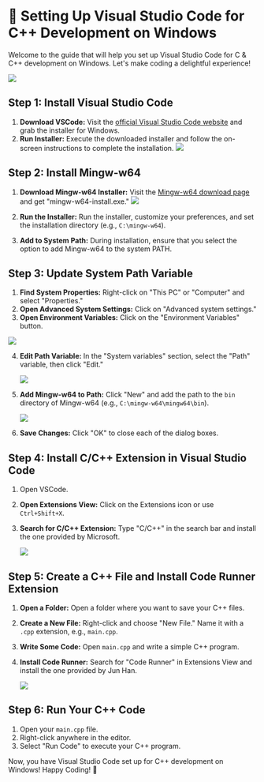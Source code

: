 # 🚀 Setting Up Visual Studio Code for C++ Development on Windows

Welcome to the guide that will help you set up Visual Studio Code for C & C++ development on Windows. Let's make coding a delightful experience!

![](https://github.com/Monika3002/VScode-C-cpp-guide/blob/main/Reference%20Images/vs-logo.jpeg)



## Step 1: Install Visual Studio Code

1. **Download VSCode:** Visit the [official Visual Studio Code website](https://code.visualstudio.com/) and grab the installer for Windows.
2. **Run Installer:** Execute the downloaded installer and follow the on-screen instructions to complete the installation.
   ![](https://github.com/Monika3002/VScode-C-cpp-guide/blob/main/Reference%20Images/vscode-download.jpeg)

## Step 2: Install Mingw-w64

1. **Download Mingw-w64 Installer:** Visit the [Mingw-w64 download page](https://sourceforge.net/projects/mingw/) and get "mingw-w64-install.exe."
   ![](https://github.com/Monika3002/VScode-C-cpp-guide/blob/main/Reference%20Images/mingw-download.jpeg)
   
2. **Run the Installer:** Run the installer, customize your preferences, and set the installation directory (e.g., `C:\mingw-w64`).
3. **Add to System Path:** During installation, ensure that you select the option to add Mingw-w64 to the system PATH.

## Step 3: Update System Path Variable

1. **Find System Properties:** Right-click on "This PC" or "Computer" and select "Properties."
2. **Open Advanced System Settings:** Click on "Advanced system settings."
3. **Open Environment Variables:** Click on the "Environment Variables" button.
   
  ![](https://github.com/Monika3002/VScode-C-cpp-guide/blob/main/Reference%20Images/environment-variable.jpeg)
 
4. **Edit Path Variable:** In the "System variables" section, select the "Path" variable, then click "Edit."
 
   ![](https://github.com/Monika3002/VScode-C-cpp-guide/blob/main/Reference%20Images/variables.jpeg)
 
5. **Add Mingw-w64 to Path:** Click "New" and add the path to the `bin` directory of Mingw-w64 (e.g., `C:\mingw-w64\mingw64\bin`).
 
   ![](https://github.com/Monika3002/VScode-C-cpp-guide/blob/main/Reference%20Images/path-variable.jpeg)
 
6. **Save Changes:** Click "OK" to close each of the dialog boxes.

## Step 4: Install C/C++ Extension in Visual Studio Code

1. Open VSCode.
2. **Open Extensions View:** Click on the Extensions icon or use `Ctrl+Shift+X`.
3. **Search for C/C++ Extension:** Type "C/C++" in the search bar and install the one provided by Microsoft.

   ![](https://github.com/Monika3002/VScode-C-cpp-guide/blob/main/Reference%20Images/cpp-extension.png)

## Step 5: Create a C++ File and Install Code Runner Extension

1. **Open a Folder:** Open a folder where you want to save your C++ files.
2. **Create a New File:** Right-click and choose "New File." Name it with a `.cpp` extension, e.g., `main.cpp`.
3. **Write Some Code:** Open `main.cpp` and write a simple C++ program.
4. **Install Code Runner:** Search for "Code Runner" in Extensions View and install the one provided by Jun Han.

   ![](https://github.com/Monika3002/VScode-C-cpp-guide/blob/main/Reference%20Images/code-runner.jpeg)

## Step 6: Run Your C++ Code

1. Open your `main.cpp` file.
2. Right-click anywhere in the editor.
3. Select "Run Code" to execute your C++ program.

Now, you have Visual Studio Code set up for C++ development on Windows! Happy Coding! 🎉

